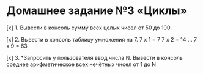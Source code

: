 # Домашнее задание №3 «Циклы»

[x] 1. Вывести в консоль сумму всех целых чисел от 50 до
100.

[x] 2. Вывести в консоль таблицу умножения на 7.
7 x 1 = 7
7 x 2 = 14
…
7 x 9 = 63

[x] 3. *Запросить у пользователя ввод числа N. Вывести в
консоль среднее арифметическое всех нечётных
чисел от 1 до N
